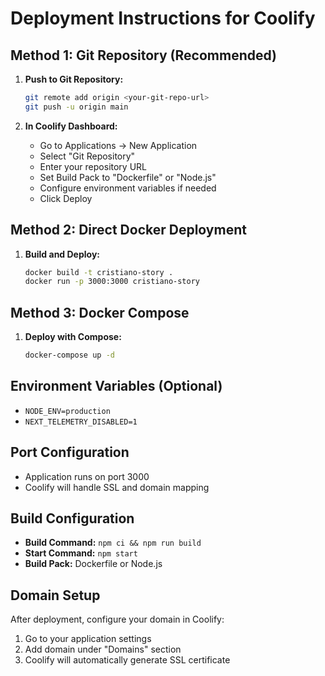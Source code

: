 # Deployment Instructions for Coolify

## Method 1: Git Repository (Recommended)

1. **Push to Git Repository:**
   ```bash
   git remote add origin <your-git-repo-url>
   git push -u origin main
   ```

2. **In Coolify Dashboard:**
   - Go to Applications → New Application
   - Select "Git Repository" 
   - Enter your repository URL
   - Set Build Pack to "Dockerfile" or "Node.js"
   - Configure environment variables if needed
   - Click Deploy

## Method 2: Direct Docker Deployment

1. **Build and Deploy:**
   ```bash
   docker build -t cristiano-story .
   docker run -p 3000:3000 cristiano-story
   ```

## Method 3: Docker Compose

1. **Deploy with Compose:**
   ```bash
   docker-compose up -d
   ```

## Environment Variables (Optional)

- `NODE_ENV=production`
- `NEXT_TELEMETRY_DISABLED=1`

## Port Configuration

- Application runs on port 3000
- Coolify will handle SSL and domain mapping

## Build Configuration

- **Build Command:** `npm ci && npm run build`
- **Start Command:** `npm start`
- **Build Pack:** Dockerfile or Node.js

## Domain Setup

After deployment, configure your domain in Coolify:
1. Go to your application settings
2. Add domain under "Domains" section  
3. Coolify will automatically generate SSL certificate
